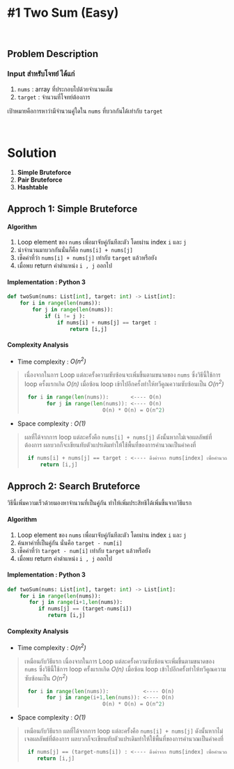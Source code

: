 # #1 Two Sum (Easy)

<br/>

## Problem Description

### **Input** สำหรับโจทย์   ได้แก่
1. `nums` : array ที่ประกอบไปด้วยจำนวนเต็ม
2. `target` : จำนวนที่โจทย์ต้องการ
 
เป้าหมายคือการหาว่ามีจำนวนคู่ใดใน `nums` ที่บวกกันได้เท่ากับ `target`

<br/>

# Solution
1. **Simple Bruteforce**
2. **Pair Bruteforce**
3. **Hashtable**

## Approch 1: Simple Bruteforce
#### Algorithm
1. Loop element ของ `nums` เพื่อมาจับคู่กันทีละตัว โดยผ่าน index `i` และ `j`
2. นำจำนวนมาบวกกันนั่นก็คือ `nums[i] + nums[j]`
3. เช็คค่าที่ว่า  `nums[i] + nums[j]` เท่ากับ `target` แล้วหรือยัง
4. เมื่อพบ return ค่าตำแหน่ง `i , j` ออกไป

#### Implementation : Python 3 

```python
def twoSum(nums: List[int], target: int) -> List[int]:
    for i in range(len(nums)):
        for j in range(len(nums)):
            if (i != j ):
                if nums[i] + nums[j] == target :
                    return [i,j]
```

#### Complexity Analysis

* Time complexity : *O(n<sup>2</sup>)*
>
> เนื่องจากในการ Loop แต่ละครั้งความซับซ้อนจะเพิ่มขึ้นตามขนาดของ `nums` ซึ่งวิธีนี้ใช้การ loop ครั้งแรกเกิด *O(n)* เมื่อซ้อน loop เข้าไปอีกครั้งทำให้ทวีคูณความซับซ้อนเป็น *O(n<sup>2</sup>)*
>
> ```python
>  for i in range(len(nums)):       <---- O(n)
>        for j in range(len(nums)): <---- O(n)
>                          O(n) * O(n) = O(n^2)
> ```
* Space complexity : *O(1)*
>
> ผลที่ได้จากการ loop แต่ละครั้งคือ `nums[i] + nums[j]` ดังนั้นหากไม่เจอผลลัพธ์ที่ต้องการ ผลบวกก็จะเขียนทับตัวแปรเดิมทำให้ใช้พื้นที่ของการคำนวณเป็นค่าคงที่
>
> ```python
>  if nums[i] + nums[j] == target : <---- ดึงค่าจาก nums[index] เพื่อคำนวณและไม่ได้เกิดการขยายพื้นที่เมื่อ nums มีขนาดมากขึ้น
>      return [i,j]
> ```

## Approch 2: Search Bruteforce
วิธีนี้เพิ่มความเร็วด้วยมองหาจำนวนที่เป็นคู่กัน ทำให้เพิ่มประสิทธิได้เพิ่มขึ้นจากวิธีแรก
#### Algorithm
1. Loop element ของ `nums` เพื่อมาจับคู่กันทีละตัว โดยผ่าน index `i` และ `j`
2. ค้นหาค่าที่เป็นคู่กัน นั่นคือ `target - num[i]` 
3. เช็คค่าที่ว่า  `target - num[i]` เท่ากับ `target` แล้วหรือยัง
4. เมื่อพบ return ค่าตำแหน่ง `i , j` ออกไป

#### Implementation : Python 3 

```python
def twoSum(nums: List[int], target: int) -> List[int]:
    for i in range(len(nums)):
       for j in range(i+1,len(nums)):
          if nums[j] == (target-nums[i]) 
             return [i,j]
```

#### Complexity Analysis

* Time complexity : *O(n<sup>2</sup>)*
>
> เหมือนกับวิธีแรก เนื่องจากในการ Loop แต่ละครั้งความซับซ้อนจะเพิ่มขึ้นตามขนาดของ `nums` ซึ่งวิธีนี้ใช้การ loop ครั้งแรกเกิด *O(n)* เมื่อซ้อน loop เข้าไปอีกครั้งทำให้ทวีคูณความซับซ้อนเป็น *O(n<sup>2</sup>)*
>
> ```python
>  for i in range(len(nums)):           <---- O(n)
>        for j in range(i+1,len(nums)): <---- O(n)
>                          O(n) * O(n) = O(n^2)
> ```
* Space complexity : *O(1)*
>
> เหมือนกับวิธีแรก ผลที่ได้จากการ loop แต่ละครั้งคือ `nums[i] + nums[j]` ดังนั้นหากไม่เจอผลลัพธ์ที่ต้องการ ผลบวกก็จะเขียนทับตัวแปรเดิมทำให้ใช้พื้นที่ของการคำนวณเป็นค่าคงที่
>
> ```python
>  if nums[j] == (target-nums[i]) : <---- ดึงค่าจาก nums[index] เพื่อคำนวณและไม่ได้เกิดการขยายพื้นที่เมื่อ nums มีขนาดมากขึ้น
>     return [i,j]
> ```
